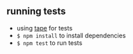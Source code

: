 ## running tests
* using [tape](https://github.com/substack/tape) for tests
* `$ npm install` to install dependencies
* `$ npm test` to run tests